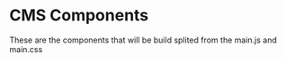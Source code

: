 # CMS Components

These are the components that will be build splited from the main.js and main.css

